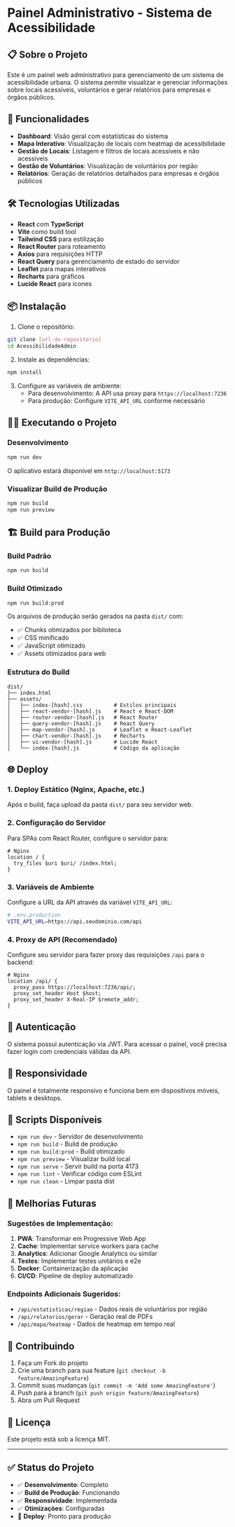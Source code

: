 # Painel Administrativo - Sistema de Acessibilidade

## 📋 Sobre o Projeto

Este é um painel web administrativo para gerenciamento de um sistema de acessibilidade urbana. O sistema permite visualizar e gerenciar informações sobre locais acessíveis, voluntários e gerar relatórios para empresas e órgãos públicos.

## 🚀 Funcionalidades

- **Dashboard**: Visão geral com estatísticas do sistema
- **Mapa Interativo**: Visualização de locais com heatmap de acessibilidade
- **Gestão de Locais**: Listagem e filtros de locais acessíveis e não acessíveis
- **Gestão de Voluntários**: Visualização de voluntários por região
- **Relatórios**: Geração de relatórios detalhados para empresas e órgãos públicos

## 🛠️ Tecnologias Utilizadas

- **React** com **TypeScript**
- **Vite** como build tool
- **Tailwind CSS** para estilização
- **React Router** para roteamento
- **Axios** para requisições HTTP
- **React Query** para gerenciamento de estado do servidor
- **Leaflet** para mapas interativos
- **Recharts** para gráficos
- **Lucide React** para ícones

## 📦 Instalação

1. Clone o repositório:
```bash
git clone [url-do-repositorio]
cd AcessibilidadeAdmin
```

2. Instale as dependências:
```bash
npm install
```

3. Configure as variáveis de ambiente:
   - Para desenvolvimento: A API usa proxy para `https://localhost:7236`
   - Para produção: Configure `VITE_API_URL` conforme necessário

## 🏃‍♂️ Executando o Projeto

### Desenvolvimento
```bash
npm run dev
```
O aplicativo estará disponível em `http://localhost:5173`

### Visualizar Build de Produção
```bash
npm run build
npm run preview
```

## 🏗️ Build para Produção

### Build Padrão
```bash
npm run build
```

### Build Otimizado
```bash
npm run build:prod
```

Os arquivos de produção serão gerados na pasta `dist/` com:
- ✅ Chunks otimizados por biblioteca
- ✅ CSS minificado
- ✅ JavaScript otimizado
- ✅ Assets otimizados para web

### Estrutura do Build
```
dist/
├── index.html
├── assets/
│   ├── index-[hash].css          # Estilos principais
│   ├── react-vendor-[hash].js    # React e React-DOM
│   ├── router-vendor-[hash].js   # React Router
│   ├── query-vendor-[hash].js    # React Query
│   ├── map-vendor-[hash].js      # Leaflet e React-Leaflet
│   ├── chart-vendor-[hash].js    # Recharts
│   ├── ui-vendor-[hash].js       # Lucide React
│   └── index-[hash].js           # Código da aplicação
```

## 🌐 Deploy

### 1. **Deploy Estático (Nginx, Apache, etc.)**
Após o build, faça upload da pasta `dist/` para seu servidor web.

### 2. **Configuração do Servidor**
Para SPAs com React Router, configure o servidor para:
```nginx
# Nginx
location / {
  try_files $uri $uri/ /index.html;
}
```

### 3. **Variáveis de Ambiente**
Configure a URL da API através da variável `VITE_API_URL`:
```bash
# .env.production
VITE_API_URL=https://api.seudominio.com/api
```

### 4. **Proxy de API (Recomendado)**
Configure seu servidor para fazer proxy das requisições `/api` para o backend:
```nginx
# Nginx
location /api/ {
  proxy_pass https://localhost:7236/api/;
  proxy_set_header Host $host;
  proxy_set_header X-Real-IP $remote_addr;
}
```

## 🔐 Autenticação

O sistema possui autenticação via JWT. Para acessar o painel, você precisa fazer login com credenciais válidas da API.

## 📱 Responsividade

O painel é totalmente responsivo e funciona bem em dispositivos móveis, tablets e desktops.

## 🔧 Scripts Disponíveis

- `npm run dev` - Servidor de desenvolvimento
- `npm run build` - Build de produção
- `npm run build:prod` - Build otimizado
- `npm run preview` - Visualizar build local
- `npm run serve` - Servir build na porta 4173
- `npm run lint` - Verificar código com ESLint
- `npm run clean` - Limpar pasta dist

## 🚀 Melhorias Futuras

### Sugestões de Implementação:
1. **PWA**: Transformar em Progressive Web App
2. **Cache**: Implementar service workers para cache
3. **Analytics**: Adicionar Google Analytics ou similar
4. **Testes**: Implementar testes unitários e e2e
5. **Docker**: Containerização da aplicação
6. **CI/CD**: Pipeline de deploy automatizado

### Endpoints Adicionais Sugeridos:
- `/api/estatisticas/regiao` - Dados reais de voluntários por região
- `/api/relatorios/gerar` - Geração real de PDFs
- `/api/mapa/heatmap` - Dados de heatmap em tempo real

## 🤝 Contribuindo

1. Faça um Fork do projeto
2. Crie uma branch para sua feature (`git checkout -b feature/AmazingFeature`)
3. Commit suas mudanças (`git commit -m 'Add some AmazingFeature'`)
4. Push para a branch (`git push origin feature/AmazingFeature`)
5. Abra um Pull Request

## 📝 Licença

Este projeto está sob a licença MIT.

---

## ✅ Status do Projeto

- ✅ **Desenvolvimento**: Completo
- ✅ **Build de Produção**: Funcionando
- ✅ **Responsividade**: Implementada
- ✅ **Otimizações**: Configuradas
- 🔄 **Deploy**: Pronto para produção
